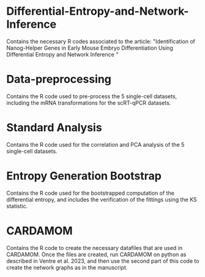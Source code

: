 # Differential-Entropy-and-Network-Inference
Contains the necessary R codes associated to the article: "Identification of Nanog-Helper Genes in Early Mouse Embryo Differentiation Using Differential Entropy and Network Inference "

# Data-preprocessing 
Contains the R code used to pre-process the 5 single-cell datasets, including the mRNA transformations for the scRT-qPCR datasets.

# Standard Analysis
Contains the R code used for the correlation and PCA analysis of the 5 single-cell datasets.

# Entropy Generation Bootstrap
Contains the R code used for the bootstrapped computation of the differential entropy, and includes the verification of the fittings using the KS statistic.

# CARDAMOM 
Contains the R code to create the necessary datafiles that are used in CARDAMOM. Once the files are created, run CARDAMOM on python as described in Ventre et al. 2023, and then use the second part of this code to create the network graphs as in the manuscript.
